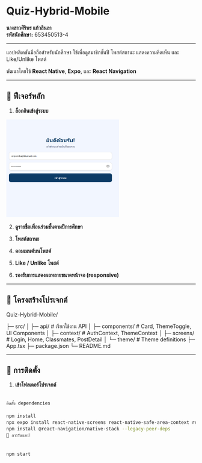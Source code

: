 # Quiz-Hybrid-Mobile

**นางสาวศิริพร แก้วลินลา**  
**รหัสนักศึกษา:** 653450513-4

---
แอปพลิเคชันมือถือสำหรับนักศึกษา ใช้เพื่อดูสมาชิกชั้นปี โพสต์สถานะ แสดงความคิดเห็น และ Like/Unlike โพสต์  

พัฒนาโดยใช้ **React Native**, **Expo**, และ **React Navigation**

---

## 🔹 ฟีเจอร์หลัก

1. **ล็อกอินเข้าสู่ระบบ**
<img src="./assets/1.png" alt="Login Screen" width="300"/>

2. **ดูรายชื่อเพื่อนร่วมชั้นตามปีการศึกษา**
   

3. **โพสต์สถานะ**

4. **คอมเมนต์บนโพสต์**

5. **Like / Unlike โพสต์**

6. **รองรับการแสดงผลหลายขนาดหน้าจอ (responsive)**

---

## 🔹 โครงสร้างโปรเจกต์

Quiz-Hybrid-Mobile/

├─ src/
│ ├─ api/ # เรียกใช้งาน API
│ ├─ components/ # Card, ThemeToggle, UI Components
│ ├─ context/ # AuthContext, ThemeContext
│ ├─ screens/ # Login, Home, Classmates, PostDetail
│ └─ theme/ # Theme definitions
├─ App.tsx 
├─ package.json
└─ README.md



---

## 🔹 การติดตั้ง

1. **เข้าโฟลเดอร์โปรเจกต์**

```bash

ติดตั้ง dependencies

npm install 
npx expo install react-native-screens react-native-safe-area-context react-native-gesture-handler
npm install @react-navigation/native-stack --legacy-peer-deps
🔹 การรันแอป


npm start  





